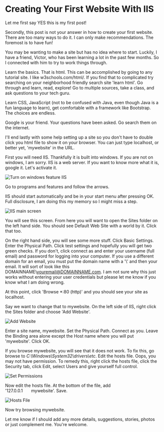 # Creating Your First Website With IIS

Let me first say YES this is my first post!

Secondly, this post is not your answer in how to create your first website. There are too many ways to do it. I can only make recommendations. The foremost is to have fun!

You may be wanting to make a site but has no idea where to start. Luckily, I have a friend, Victor, who has been learning a lot in the past few months. So I connected with him to try to work things through.

Learn the basics. That is html. This can be accomplished by going to any tutorial site. I like w3schools.com/html/. If you find that to complicated try searching on your neighborhood friendly search site 'learn html'. Go through and learn, read, explore! Go to multiple sources, take a class, and ask questions to your tech guru.

Learn CSS, JavaScript (not to be confused with Java, even though Java is a fun language to learn), get comfortable with a framework like Bootstrap. The choices are endless.

Google is your friend. Your questions have been asked. Go search them on the internet.

I'll end lastly with some help setting up a site so you don't have to double click you html file to show it on your browser. You can just type localhost, or better yet, 'mywebsite' in the URL.

First you will need IIS. Thankfully it is built into windows. If you are not on windows, I am sorry. IIS is a web server. If you want to know more what it is, google it. Let's activate it.

![](../assets/images/p1.jpg "Turn on windows feature IIS")

Go to programs and features and follow the arrows.

IIS should start automatically and be in your start menu after pressing OK. Full disclosure, I am doing this my memory so I might miss a step.

![](../assets/images/p3.jpg "IIS main screen")

You will see this screen. From here you will want to open the Sites folder on the left hand side. You should see Default Web Site with a world by it. Click that too.

On the right hand side, you will see some more stuff. Click Basic Settings. Enter the Physical Path. Click test settings and hopefully you will get two green checks. If you don't, click connect as and enter your username (full email) and password for logging into your computer. If you use a different domain for an email, you must put the domain name with a '\\' and then your email. It will sort of look like this DOMAINNAME\\youremail@DOMAINNAME.com. I am not sure why this just works without entering your user credentials but please let me know if you know what I am doing wrong.

At this point, click 'Browse *:80 (http)' and you should see your site as localhost.

Say we want to change that to mywebsite. On the left side of IIS, right click the Sites folder and choose 'Add Website'.

![](../assets/images/p4.jpg "Add Website")

Enter a site name, mywebsite. Set the Physical Path. Connect as you. Leave the Binding area alone except the Host name where you will put 'mywebsite'. Click OK.

If you browse mywebsite, you will see that it does not work. To fix this, go browse to <em>C:\\Windows\\System32\\drivers\\etc</em>. Edit the hosts file.  Oops, you may not have permission. To remedy this, right click the hosts file, click the Security tab, click Edit, select Users and give yourself full control.

![](../assets/images/p5.jpg "Set Permissions")

Now edit the hosts file. At the bottom of the file, add '127.0.0.1&nbsp;&nbsp;&nbsp;&nbsp;&nbsp;&nbsp;&nbsp;mywebsite'. Save.

![](../assets/images/p6.jpg "Hosts File")

Now try browsing mywebsite.

Let me know if I should add any more details, suggestions, stories, photos or just complement me. You're welcome.
